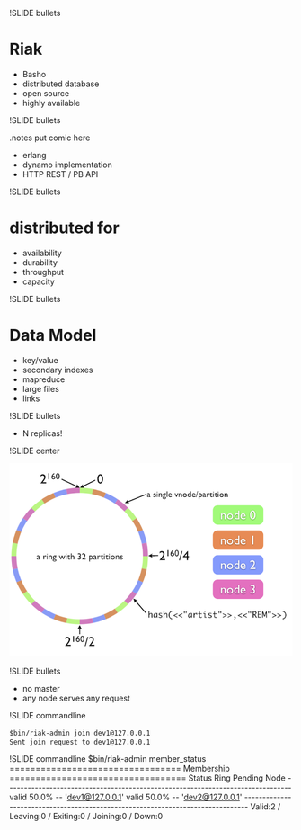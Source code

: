 !SLIDE bullets

# Riak #

* Basho
* distributed database
* open source
* highly available

!SLIDE bullets

.notes put comic here

* erlang
* dynamo implementation
* HTTP REST / PB API

!SLIDE bullets

# distributed for #

* availability
* durability
* throughput
* capacity

!SLIDE bullets

# Data Model #

* key/value
* secondary indexes
* mapreduce
* large files
* links

!SLIDE bullets

* N replicas!

!SLIDE center

![riak ring](riak-ring.png)

!SLIDE bullets

* no master
* any node serves any request

!SLIDE commandline

    $bin/riak-admin join dev1@127.0.0.1
    Sent join request to dev1@127.0.0.1

!SLIDE commandline
    $bin/riak-admin member_status
    ================================= Membership ==================================
    Status     Ring    Pending    Node
    -------------------------------------------------------------------------------
    valid      50.0%      --      'dev1@127.0.0.1'
    valid      50.0%      --      'dev2@127.0.0.1'
    -------------------------------------------------------------------------------
    Valid:2 / Leaving:0 / Exiting:0 / Joining:0 / Down:0
